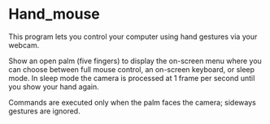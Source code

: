 # Hand_mouse
This program lets you control your computer using hand gestures via your webcam.

Show an open palm (five fingers) to display the on-screen menu where you can
choose between full mouse control, an on-screen keyboard, or sleep mode. In
sleep mode the camera is processed at 1 frame per second until you show your
hand again.

Commands are executed only when the palm faces the camera; sideways gestures are
ignored.

